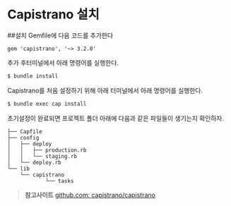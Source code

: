 # Capistrano 설치

##설치
Gemfile에 다음 코드를 추가한다
```
gem 'capistrano', '~> 3.2.0'
```
추가 후터미널에서 아래 명령어를 실행한다.
```bash
$ bundle install
```
Capistrano를 처음 설정하기 위해 아래 터미널에서 아래 명령어를 실행한다.
```bash
$ bundle exec cap install
```

초기설정이 완료되면 프로젝트 폴더 아래에 다음과 같은 파일들이 생기는지 확인하자.
```
├── Capfile
├── config
│   ├── deploy
│   │   ├── production.rb
│   │   └── staging.rb
│   └── deploy.rb
└── lib
    └── capistrano
            └── tasks
```

> **참고사이트** [github.com: capistrano/capistrano ](https://github.com/capistrano/capistrano)
